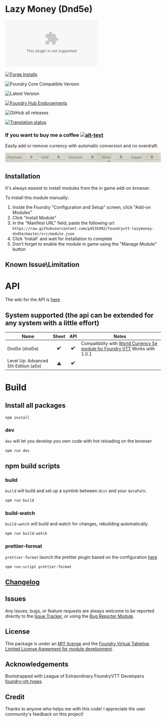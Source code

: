 # Lazy Money (Dnd5e)

![Latest Release Download Count](https://img.shields.io/github/downloads/p4535992/foundryvtt-lazymoney-dnd5e/latest/module.zip?color=2b82fc&label=DOWNLOADS&style=for-the-badge)

[![Forge Installs](https://img.shields.io/badge/dynamic/json?label=Forge%20Installs&query=package.installs&suffix=%25&url=https%3A%2F%2Fforge-vtt.com%2Fapi%2Fbazaar%2Fpackage%2Flazymoney&colorB=006400&style=for-the-badge)](https://forge-vtt.com/bazaar#package=lazymoney)

![Foundry Core Compatible Version](https://img.shields.io/badge/dynamic/json.svg?url=https%3A%2F%2Fraw.githubusercontent.com%2Fp4535992%2Ffoundryvtt-lazymoney-dnd5e%2Fmaster%2Fsrc%2Fmodule.json&label=Foundry%20Version&query=$.compatibility.verified&colorB=orange&style=for-the-badge)

![Latest Version](https://img.shields.io/badge/dynamic/json.svg?url=https%3A%2F%2Fraw.githubusercontent.com%2Fp4535992%2Ffoundryvtt-lazymoney-dnd5e%2Fmaster%2Fsrc%2Fmodule.json&label=Latest%20Release&prefix=v&query=$.version&colorB=red&style=for-the-badge)

[![Foundry Hub Endorsements](https://img.shields.io/endpoint?logoColor=white&url=https%3A%2F%2Fwww.foundryvtt-hub.com%2Fwp-json%2Fhubapi%2Fv1%2Fpackage%2Flazymoney%2Fshield%2Fendorsements&style=for-the-badge)](https://www.foundryvtt-hub.com/package/lazymoney/)

![GitHub all releases](https://img.shields.io/github/downloads/p4535992/foundryvtt-lazymoney-dnd5e/total?style=for-the-badge)

[![Translation status](https://weblate.foundryvtt-hub.com/widgets/lazymoney/-/287x66-black.png)](https://weblate.foundryvtt-hub.com/engage/lazymoney/)

### If you want to buy me a coffee [![alt-text](https://img.shields.io/badge/-Patreon-%23ff424d?style=for-the-badge)](https://www.patreon.com/p4535992)

Easily add or remove currency with automatic conversion and no overdraft.

![img](wiki/IUml0iX.gif)

## Installation

It's always easiest to install modules from the in game add-on browser.

To install this module manually:
1.  Inside the Foundry "Configuration and Setup" screen, click "Add-on Modules"
2.  Click "Install Module"
3.  In the "Manifest URL" field, paste the following url:
`https://raw.githubusercontent.com/p4535992/foundryvtt-lazymoney-dnd5e/master/src/module.json`
4.  Click 'Install' and wait for installation to complete
5.  Don't forget to enable the module in game using the "Manage Module" button

## Known Issue\Limitation

# API

The wiki for the API is [here](wiki/api.md)

## System supported (the api can be extended for any system with a little effort)

| **Name**         | Sheet              |  API      | Notes      |
| ---------------- | :----------------: | :-------: | ---------- |
| Dnd5e (dnd5e)    | :heavy_check_mark: | :heavy_check_mark: | Compatibility with [World Currency 5e module for Foundry VTT](https://github.com/cstby/foundryvtt-world-currency-5e) Works with 1.0.1 |
| Level Up: Advanced 5th Edition (a5e)  | :warning: | :heavy_check_mark: |            |

# Build

## Install all packages

```bash
npm install
```

### dev

`dev` will let you develop you own code with hot reloading on the browser

```bash
npm run dev
```

## npm build scripts

### build

`build` will build and set up a symlink between `dist` and your `dataPath`.

```bash
npm run build
```

### build-watch

`build-watch` will build and watch for changes, rebuilding automatically.

```bash
npm run build-watch
```

### prettier-format

`prettier-format` launch the prettier plugin based on the configuration [here](./.prettierrc)

```bash
npm run-script prettier-format
```

## [Changelog](./CHANGELOG.md)

## Issues

Any issues, bugs, or feature requests are always welcome to be reported directly to the [Issue Tracker](https://github.com/p4535992/foundryvtt-lazymoney-dnd5e/issues ), or using the [Bug Reporter Module](https://foundryvtt.com/packages/bug-reporter/).

## License

This package is under an [MIT license](LICENSE) and the [Foundry Virtual Tabletop Limited License Agreement for module development](https://foundryvtt.com/article/license/).

## Acknowledgements

Bootstrapped with League of Extraordinary FoundryVTT Developers  [foundry-vtt-types](https://github.com/League-of-Foundry-Developers/foundry-vtt-types).

## Credit

Thanks to anyone who helps me with this code! I appreciate the user community's feedback on this project!
